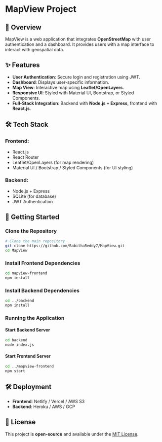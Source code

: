 # MapView Project

## 📌 Overview
MapView is a web application that integrates **OpenStreetMap** with user authentication and a dashboard. It provides users with a map interface to interact with geospatial data.

## ✨ Features
- **User Authentication**: Secure login and registration using JWT.
- **Dashboard**: Displays user-specific information.
- **Map View**: Interactive map using **Leaflet/OpenLayers**.
- **Responsive UI**: Styled with Material UI, Bootstrap, or Styled Components.
- **Full-Stack Integration**: Backend with **Node.js + Express**, frontend with **React.js**.

## 🛠️ Tech Stack
### Frontend:
- React.js
- React Router
- Leaflet/OpenLayers (for map rendering)
- Material UI / Bootstrap / Styled Components (for UI styling)

### Backend:
- Node.js + Express
- SQLite (for database)
- JWT Authentication

## 🚀 Getting Started
### Clone the Repository
```sh
# Clone the main repository
git clone https://github.com/BabithaReddy7/MapView.git
cd MapView
```

### Install Frontend Dependencies
```sh
cd mapview-frontend
npm install
```

### Install Backend Dependencies
```sh
cd ../backend
npm install
```

### Running the Application
#### Start Backend Server
```sh
cd backend
node index.js
```

#### Start Frontend Server
```sh
cd ../mapview-frontend
npm start
```

## 🛠️ Deployment
- **Frontend**: Netlify / Vercel / AWS S3
- **Backend**: Heroku / AWS / GCP

## 📜 License
This project is **open-source** and available under the [MIT License](LICENSE).

